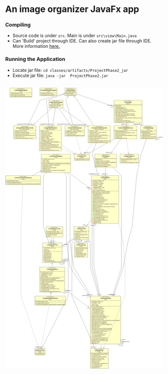 # An image organizer JavaFx app

### Compiling
- Source code is under `src`. Main is under `src\view\Main.java`
- Can 'Build' project through IDE. Can also create jar file through IDE. More information <a href="https://www.jetbrains.com/help/idea/compiling-applications.html#package_into_jar" target="_blank" rel="noopener noreferrer">here.</a>

### Running the Application
- Locate jar file: `cd classes/artifacts/ProjectPhase2_jar`
- Execute jar file: `java -jar  ProjectPhase2.jar`

<br/> 
<img src="umls/uml_diagram.png" width="600" height="900"/>
